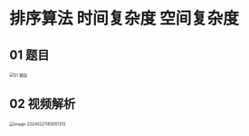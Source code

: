# 排序算法 时间复杂度 空间复杂度 



## 01 题目

<img src="https://cvp.oss-cn-shanghai.aliyuncs.com/picgo/202402131836190.png" alt="01 题目" style="zoom:50%;" />



## 02 视频解析

<img src="https://cvp.oss-cn-shanghai.aliyuncs.com/picgo/202402211830453.png" alt="image-20240221183051313" style="zoom:50%;" />

